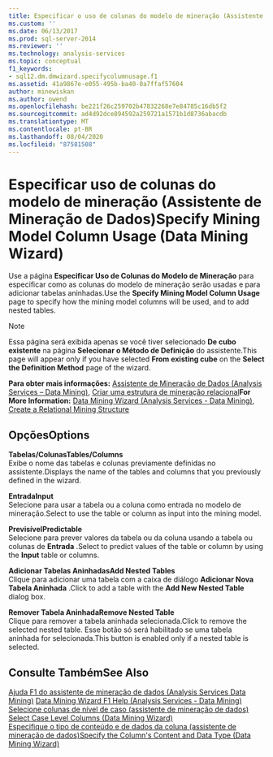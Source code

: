 ```yaml
---
title: Especificar o uso de colunas do modelo de mineração (Assistente de mineração de dados) | Microsoft Docs
ms.custom: ''
ms.date: 06/13/2017
ms.prod: sql-server-2014
ms.reviewer: ''
ms.technology: analysis-services
ms.topic: conceptual
f1_keywords:
- sql12.dm.dmwizard.specifycolumnusage.f1
ms.assetid: 41a9867e-e055-495b-ba40-0a7ffaf57604
author: minewiskan
ms.author: owend
ms.openlocfilehash: be221f26c259702b47832268e7e84785c16db5f2
ms.sourcegitcommit: ad4d92dce894592a259721a1571b1d8736abacdb
ms.translationtype: MT
ms.contentlocale: pt-BR
ms.lasthandoff: 08/04/2020
ms.locfileid: "87581508"
---
```

# <a name="specify-mining-model-column-usage-data-mining-wizard"></a><span data-ttu-id="b1bce-102">Especificar uso de colunas do modelo de mineração (Assistente de Mineração de Dados)</span><span class="sxs-lookup"><span data-stu-id="b1bce-102">Specify Mining Model Column Usage (Data Mining Wizard)</span></span>
  <span data-ttu-id="b1bce-103">Use a página **Especificar Uso de Colunas do Modelo de Mineração** para especificar como as colunas do modelo de mineração serão usadas e para adicionar tabelas aninhadas.</span><span class="sxs-lookup"><span data-stu-id="b1bce-103">Use the **Specify Mining Model Column Usage** page to specify how the mining model columns will be used, and to add nested tables.</span></span>  
  
> [!NOTE]  
>  <span data-ttu-id="b1bce-104">Essa página será exibida apenas se você tiver selecionado **De cubo existente** na página **Selecionar o Método de Definição** do assistente.</span><span class="sxs-lookup"><span data-stu-id="b1bce-104">This page will appear only if you have selected **From existing cube** on the **Select the Definition Method** page of the wizard.</span></span>  
  
 <span data-ttu-id="b1bce-105">**Para obter mais informações:** [Assistente de Mineração de Dados &#40;Analysis Services – Data Mining&#41;](data-mining/data-mining-wizard-analysis-services-data-mining.md), [Criar uma estrutura de mineração relacional](data-mining/create-a-relational-mining-structure.md)</span><span class="sxs-lookup"><span data-stu-id="b1bce-105">**For More Information:** [Data Mining Wizard &#40;Analysis Services - Data Mining&#41;](data-mining/data-mining-wizard-analysis-services-data-mining.md), [Create a Relational Mining Structure](data-mining/create-a-relational-mining-structure.md)</span></span>  
  
## <a name="options"></a><span data-ttu-id="b1bce-106">Opções</span><span class="sxs-lookup"><span data-stu-id="b1bce-106">Options</span></span>  
 <span data-ttu-id="b1bce-107">**Tabelas/Colunas**</span><span class="sxs-lookup"><span data-stu-id="b1bce-107">**Tables/Columns**</span></span>  
 <span data-ttu-id="b1bce-108">Exibe o nome das tabelas e colunas previamente definidas no assistente.</span><span class="sxs-lookup"><span data-stu-id="b1bce-108">Displays the name of the tables and columns that you previously defined in the wizard.</span></span>  
  
 <span data-ttu-id="b1bce-109">**Entrada**</span><span class="sxs-lookup"><span data-stu-id="b1bce-109">**Input**</span></span>  
 <span data-ttu-id="b1bce-110">Selecione para usar a tabela ou a coluna como entrada no modelo de mineração.</span><span class="sxs-lookup"><span data-stu-id="b1bce-110">Select to use the table or column as input into the mining model.</span></span>  
  
 <span data-ttu-id="b1bce-111">**Previsível**</span><span class="sxs-lookup"><span data-stu-id="b1bce-111">**Predictable**</span></span>  
 <span data-ttu-id="b1bce-112">Selecione para prever valores da tabela ou da coluna usando a tabela ou colunas de **Entrada** .</span><span class="sxs-lookup"><span data-stu-id="b1bce-112">Select to predict values of the table or column by using the **Input** table or columns.</span></span>  
  
 <span data-ttu-id="b1bce-113">**Adicionar Tabelas Aninhadas**</span><span class="sxs-lookup"><span data-stu-id="b1bce-113">**Add Nested Tables**</span></span>  
 <span data-ttu-id="b1bce-114">Clique para adicionar uma tabela com a caixa de diálogo **Adicionar Nova Tabela Aninhada** .</span><span class="sxs-lookup"><span data-stu-id="b1bce-114">Click to add a table with the **Add New Nested Table** dialog box.</span></span>  
  
 <span data-ttu-id="b1bce-115">**Remover Tabela Aninhada**</span><span class="sxs-lookup"><span data-stu-id="b1bce-115">**Remove Nested Table**</span></span>  
 <span data-ttu-id="b1bce-116">Clique para remover a tabela aninhada selecionada.</span><span class="sxs-lookup"><span data-stu-id="b1bce-116">Click to remove the selected nested table.</span></span> <span data-ttu-id="b1bce-117">Esse botão só será habilitado se uma tabela aninhada for selecionada.</span><span class="sxs-lookup"><span data-stu-id="b1bce-117">This button is enabled only if a nested table is selected.</span></span>  
  
## <a name="see-also"></a><span data-ttu-id="b1bce-118">Consulte Também</span><span class="sxs-lookup"><span data-stu-id="b1bce-118">See Also</span></span>  
 <span data-ttu-id="b1bce-119">[Ajuda F1 do assistente de mineração de dados &#40;Analysis Services Data Mining&#41;](data-mining-wizard-f1-help-analysis-services-data-mining.md) </span><span class="sxs-lookup"><span data-stu-id="b1bce-119">[Data Mining Wizard F1 Help &#40;Analysis Services - Data Mining&#41;](data-mining-wizard-f1-help-analysis-services-data-mining.md) </span></span>  
 <span data-ttu-id="b1bce-120">[Selecione colunas de nível de caso &#40;assistente de mineração de dados&#41;](select-case-level-columns-data-mining-wizard.md) </span><span class="sxs-lookup"><span data-stu-id="b1bce-120">[Select Case Level Columns &#40;Data Mining Wizard&#41;](select-case-level-columns-data-mining-wizard.md) </span></span>  
 [<span data-ttu-id="b1bce-121">Especifique o tipo de conteúdo e de dados da coluna &#40;assistente de mineração de dados&#41;</span><span class="sxs-lookup"><span data-stu-id="b1bce-121">Specify the Column's Content and Data Type &#40;Data Mining Wizard&#41;</span></span>](specify-the-column-s-content-and-data-type-data-mining-wizard.md)  
  
  
